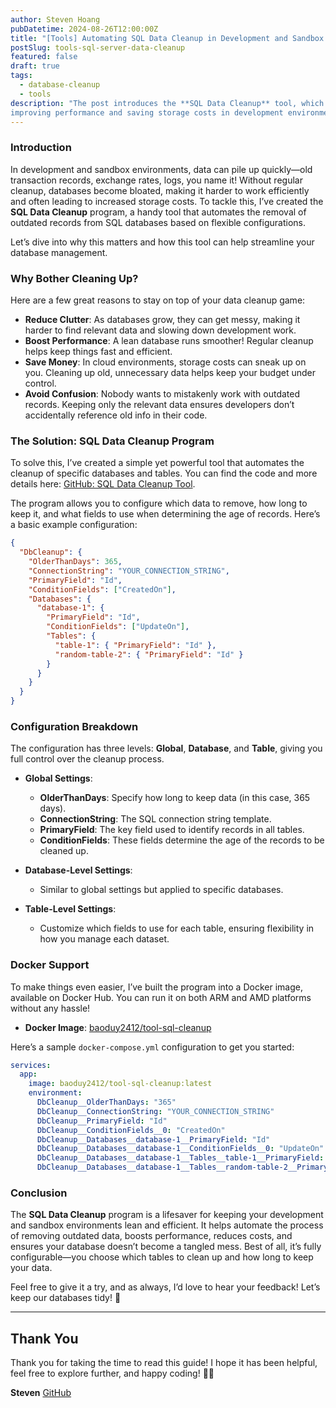 ```yaml
---
author: Steven Hoang
pubDatetime: 2024-08-26T12:00:00Z
title: "[Tools] Automating SQL Data Cleanup in Development and Sandbox Environments"
postSlug: tools-sql-server-data-cleanup
featured: false
draft: true
tags:
  - database-cleanup
  - tools
description: "The post introduces the **SQL Data Cleanup** tool, which automates the removal of old records from SQL databases, 
improving performance and saving storage costs in development environments. It includes configuration options and Docker support for easy setup."
---
```


### Introduction

In development and sandbox environments, data can pile up quickly—old transaction records, exchange rates, logs, you name it! Without regular cleanup, databases become bloated, making it harder to work efficiently and often leading to increased storage costs. To tackle this, I’ve created the **SQL Data Cleanup** program, a handy tool that automates the removal of outdated records from SQL databases based on flexible configurations.

Let’s dive into why this matters and how this tool can help streamline your database management.

### Why Bother Cleaning Up?

Here are a few great reasons to stay on top of your data cleanup game:

- **Reduce Clutter**: As databases grow, they can get messy, making it harder to find relevant data and slowing down development work.
- **Boost Performance**: A lean database runs smoother! Regular cleanup helps keep things fast and efficient.
- **Save Money**: In cloud environments, storage costs can sneak up on you. Cleaning up old, unnecessary data helps keep your budget under control.
- **Avoid Confusion**: Nobody wants to mistakenly work with outdated records. Keeping only the relevant data ensures developers don’t accidentally reference old info in their code.

### The Solution: SQL Data Cleanup Program

To solve this, I’ve created a simple yet powerful tool that automates the cleanup of specific databases and tables. You can find the code and more details here: [GitHub: SQL Data Cleanup Tool](https://github.com/baoduy/tool-sql-data-cleanup).

The program allows you to configure which data to remove, how long to keep it, and what fields to use when determining the age of records. Here’s a basic example configuration:

```json
{
  "DbCleanup": {
    "OlderThanDays": 365,
    "ConnectionString": "YOUR_CONNECTION_STRING",
    "PrimaryField": "Id",
    "ConditionFields": ["CreatedOn"],
    "Databases": {
      "database-1": {
        "PrimaryField": "Id",
        "ConditionFields": ["UpdateOn"],
        "Tables": {
          "table-1": { "PrimaryField": "Id" },
          "random-table-2": { "PrimaryField": "Id" }
        }
      }
    }
  }
}
```

### Configuration Breakdown

The configuration has three levels: **Global**, **Database**, and **Table**, giving you full control over the cleanup process.

- **Global Settings**:

  - **OlderThanDays**: Specify how long to keep data (in this case, 365 days).
  - **ConnectionString**: The SQL connection string template.
  - **PrimaryField**: The key field used to identify records in all tables.
  - **ConditionFields**: These fields determine the age of the records to be cleaned up.

- **Database-Level Settings**:

  - Similar to global settings but applied to specific databases.

- **Table-Level Settings**:
  - Customize which fields to use for each table, ensuring flexibility in how you manage each dataset.

### Docker Support

To make things even easier, I’ve built the program into a Docker image, available on Docker Hub. You can run it on both ARM and AMD platforms without any hassle!

- **Docker Image**: [baoduy2412/tool-sql-cleanup](https://hub.docker.com/r/baoduy2412/tool-sql-cleanup)

Here’s a sample `docker-compose.yml` configuration to get you started:

```yaml
services:
  app:
    image: baoduy2412/tool-sql-cleanup:latest
    environment:
      DbCleanup__OlderThanDays: "365"
      DbCleanup__ConnectionString: "YOUR_CONNECTION_STRING"
      DbCleanup__PrimaryField: "Id"
      DbCleanup__ConditionFields__0: "CreatedOn"
      DbCleanup__Databases__database-1__PrimaryField: "Id"
      DbCleanup__Databases__database-1__ConditionFields__0: "UpdateOn"
      DbCleanup__Databases__database-1__Tables__table-1__PrimaryField: "Id"
      DbCleanup__Databases__database-1__Tables__random-table-2__PrimaryField: "Id"
```

### Conclusion

The **SQL Data Cleanup** program is a lifesaver for keeping your development and sandbox environments lean and efficient. It helps automate the process of removing outdated data, boosts performance, reduces costs, and ensures your database doesn’t become a tangled mess. Best of all, it’s fully configurable—you choose which tables to clean up and how long to keep your data.

Feel free to give it a try, and as always, I’d love to hear your feedback! Let’s keep our databases tidy! 🚀

---

## Thank You

Thank you for taking the time to read this guide! I hope it has been helpful, feel free to explore further, and happy coding! 🌟✨

**Steven**
[GitHub](https://github.com/baoduy)
